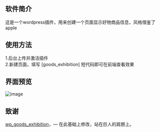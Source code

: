 ## 软件简介

这是一个wordpress插件，用来创建一个页面显示好物商品信息，风格借鉴了apple

## 使用方法

1.后台上传并激活插件  
2.新建页面，填写 [goods_exhibition] 短代码即可在前端查看效果  

## 界面预览

![image]([https://github.com/Jacky088/goods_exhibition/blob/main/screenshot-preview-pc-goods.png)

## 致谢

[wp_goods_exhibition](https://github.com/very-jack/wp_goods_exhibition)，— 在此基础上修改，站在巨人的肩膀上。

